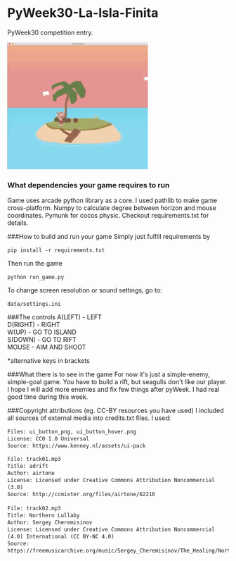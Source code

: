 # PyWeek30-La-Isla-Finita
PyWeek30 competition entry. 

![LaIslaFinita](gameplay.gif)


### What dependencies your game requires to run
Game uses arcade python library as a core. I used pathlib to make game cross-platform.
Numpy to calculate degree between horizon and mouse coordinates. Pymunk for cocos physic.
Checkout requirements.txt for details.

###How to build and run your game
Simply just fulfill requirements by
```
pip install -r requirements.txt
```
Then run the game
```
python run_game.py
```
To change screen resolution or sound settings, go to:
```
data/settings.ini
```

###The controls
A(LEFT) - LEFT \
D(RIGHT) - RIGHT \
W(UP) - GO TO ISLAND \
S(DOWN) - GO TO RIFT \
MOUSE - AIM AND SHOOT

*alternative keys in brackets

###What there is to see in the game
For now it's just a simple-enemy, simple-goal game. You have to build a rift, but seagulls don't
like our player. I hope I will add more enemies and fix few things after pyWeek. I had real good
time during this week.

###Copyright attributions (eg. CC-BY resources you have used)
I included all sources of external media into credits.txt files. I used:
```
Files: ui_button_png, ui_button_hover.png
License: CC0 1.0 Universal
Source: https://www.kenney.nl/assets/ui-pack
```

```
File: track01.mp3
Title: adrift
Author: airtone
License: Licensed under Creative Commons Attribution Noncommercial (3.0)
Source: http://ccmixter.org/files/airtone/62216

File: track02.mp3
Title: Northern Lullaby
Author: Sergey Cheremisinov
License: Licensed under Creative Commons Attribution Noncommercial (4.0) International (CC BY-NC 4.0)
Source: https://freemusicarchive.org/music/Sergey_Cheremisinov/The_Healing/Northern_Lullaby
```